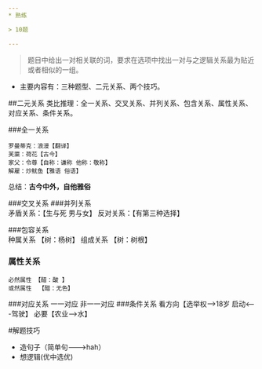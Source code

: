 ```yaml
---
* 熟练

> 10题

---
```

>题目中给出一对相关联的词，要求在选项中找出一对与之逻辑关系最为贴近或者相似的一组。

* 主要内容有：三种题型、二元关系、两个技巧。

##二元关系
类比推理：全一关系、交叉关系、并列关系、包含关系、属性关系、对应关系、条件关系。


###全一关系
    
    罗曼蒂克：浪漫【翻译】
    芙蕖：荷花【古今】
    家父：令尊【自称：谦称 他称：敬称】
    解雇：炒鱿鱼【雅语 俗语】
    
总结：**古今中外，自他雅俗**
    
###交叉关系
###并列关系    
    矛盾关系：【生与死 男与女】
    反对关系：【有第三种选择】
    
###包容关系    
    种属关系  【树：杨树】
    组成关系  【树：树根】
    
### 属性关系
    必然属性 【醋：酸 】
    或然属性  【醋：无色】
    
###对应关系
    一一对应
    非一一对应
###条件关系
    看方向【选举权-->18岁     启动<---驾驶】
    必要【农业-->水】
    
    
#解题技巧
* 造句子（简单句---\>hah）
* 想逻辑(优中选优)



